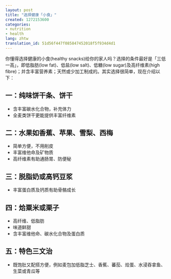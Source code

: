 ```yaml
---
layout: post
title: "选择健康「小食」"
created: 1272153600
categories:
- nutrition
- health
lang: zhtw
translation_id: 51d56f447f085847452018f5f934d4d1
---
```

<!--break-->
<p>你懂得选择健康的小食(healthy snacks)给你的家人吗？选择的条件最好是「三低一高」，即低脂肪(low fat)、低盐(low salt)、低糖(low sugar)及高纤维素(high fibre)；并含丰富营养素；天然或少加工制成的。其实选择很简单，现在介绍以下：</p>

<h2>一：纯味饼干条、饼干</h2>
<ul>
<li>含丰富碳水化合物，补充体力 </li>
<li>全麦类饼干更能提供丰富纤维素</li>
</ul>

<h2>二：水果如香蕉、苹果、雪梨、西梅</h2>
<ul>
<li>简单方便，不用削皮</li>
<li>丰富维他命及矿物质 </li>
<li>高纤维素有助通肠胃、防便秘 </li>
</ul>

<h2>三：脱脂奶或高钙豆浆 </h2>
<ul>
<li>丰富蛋白质及钙质有助骨骼成长</li>
</ul>

<h2>四：烚粟米或栗子</h2>
<ul>
<li>高纤维、低脂肪 </li>
<li>味道鲜甜 </li>
<li>含丰富维他命、碳水化合物及蛋白质</li>
</ul>

<h2>五：特色三文治 </h2>
<ul>
<li>既饱肚又配搭方便，例如麦包加低脂芝士、香蕉、蕃茄、烚蛋、水浸吞拿鱼、生菜或青瓜等</li>
